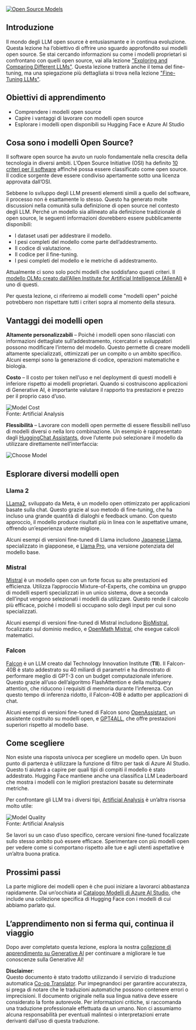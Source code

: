 <!--
CO_OP_TRANSLATOR_METADATA:
{
  "original_hash": "0bba96e53ab841d99db731892a51fab8",
  "translation_date": "2025-07-09T17:09:00+00:00",
  "source_file": "16-open-source-models/README.md",
  "language_code": "it"
}
-->
[![Open Source Models](../../../translated_images/16-lesson-banner.6b56555e8404fda1716382db4832cecbe616ccd764de381f0af6cfd694d05f74.it.png)](https://aka.ms/gen-ai-lesson16-gh?WT.mc_id=academic-105485-koreyst)

## Introduzione

Il mondo degli LLM open source è entusiasmante e in continua evoluzione. Questa lezione ha l’obiettivo di offrire uno sguardo approfondito sui modelli open source. Se stai cercando informazioni su come i modelli proprietari si confrontano con quelli open source, vai alla lezione ["Exploring and Comparing Different LLMs"](../02-exploring-and-comparing-different-llms/README.md?WT.mc_id=academic-105485-koreyst). Questa lezione tratterà anche il tema del fine-tuning, ma una spiegazione più dettagliata si trova nella lezione ["Fine-Tuning LLMs"](../18-fine-tuning/README.md?WT.mc_id=academic-105485-koreyst).

## Obiettivi di apprendimento

- Comprendere i modelli open source  
- Capire i vantaggi di lavorare con modelli open source  
- Esplorare i modelli open disponibili su Hugging Face e Azure AI Studio  

## Cosa sono i modelli Open Source?

Il software open source ha avuto un ruolo fondamentale nella crescita della tecnologia in diversi ambiti. L’Open Source Initiative (OSI) ha definito [10 criteri per il software](https://web.archive.org/web/20241126001143/https://opensource.org/osd?WT.mc_id=academic-105485-koreyst) affinché possa essere classificato come open source. Il codice sorgente deve essere condiviso apertamente sotto una licenza approvata dall’OSI.

Sebbene lo sviluppo degli LLM presenti elementi simili a quello del software, il processo non è esattamente lo stesso. Questo ha generato molte discussioni nella comunità sulla definizione di open source nel contesto degli LLM. Perché un modello sia allineato alla definizione tradizionale di open source, le seguenti informazioni dovrebbero essere pubblicamente disponibili:

- I dataset usati per addestrare il modello.  
- I pesi completi del modello come parte dell’addestramento.  
- Il codice di valutazione.  
- Il codice per il fine-tuning.  
- I pesi completi del modello e le metriche di addestramento.  

Attualmente ci sono solo pochi modelli che soddisfano questi criteri. Il [modello OLMo creato dall’Allen Institute for Artificial Intelligence (AllenAI)](https://huggingface.co/allenai/OLMo-7B?WT.mc_id=academic-105485-koreyst) è uno di questi.

Per questa lezione, ci riferiremo ai modelli come "modelli open" poiché potrebbero non rispettare tutti i criteri sopra al momento della stesura.

## Vantaggi dei modelli open

**Altamente personalizzabili** – Poiché i modelli open sono rilasciati con informazioni dettagliate sull’addestramento, ricercatori e sviluppatori possono modificare l’interno del modello. Questo permette di creare modelli altamente specializzati, ottimizzati per un compito o un ambito specifico. Alcuni esempi sono la generazione di codice, operazioni matematiche e biologia.

**Costo** – Il costo per token nell’uso e nel deployment di questi modelli è inferiore rispetto ai modelli proprietari. Quando si costruiscono applicazioni di Generative AI, è importante valutare il rapporto tra prestazioni e prezzo per il proprio caso d’uso.

![Model Cost](../../../translated_images/model-price.3f5a3e4d32ae00b465325159e1f4ebe7b5861e95117518c6bfc37fe842950687.it.png)  
Fonte: Artificial Analysis

**Flessibilità** – Lavorare con modelli open permette di essere flessibili nell’uso di modelli diversi o nella loro combinazione. Un esempio è rappresentato dagli [HuggingChat Assistants](https://huggingface.co/chat?WT.mc_id=academic-105485-koreyst), dove l’utente può selezionare il modello da utilizzare direttamente nell’interfaccia:

![Choose Model](../../../translated_images/choose-model.f095d15bbac922141591fd4fac586dc8d25e69b42abf305d441b84c238e293f2.it.png)

## Esplorare diversi modelli open

### Llama 2

[LLama2](https://huggingface.co/meta-llama?WT.mc_id=academic-105485-koreyst), sviluppato da Meta, è un modello open ottimizzato per applicazioni basate sulla chat. Questo grazie al suo metodo di fine-tuning, che ha incluso una grande quantità di dialoghi e feedback umano. Con questo approccio, il modello produce risultati più in linea con le aspettative umane, offrendo un’esperienza utente migliore.

Alcuni esempi di versioni fine-tuned di Llama includono [Japanese Llama](https://huggingface.co/elyza/ELYZA-japanese-Llama-2-7b?WT.mc_id=academic-105485-koreyst), specializzato in giapponese, e [Llama Pro](https://huggingface.co/TencentARC/LLaMA-Pro-8B?WT.mc_id=academic-105485-koreyst), una versione potenziata del modello base.

### Mistral

[Mistral](https://huggingface.co/mistralai?WT.mc_id=academic-105485-koreyst) è un modello open con un forte focus su alte prestazioni ed efficienza. Utilizza l’approccio Mixture-of-Experts, che combina un gruppo di modelli esperti specializzati in un unico sistema, dove a seconda dell’input vengono selezionati i modelli da utilizzare. Questo rende il calcolo più efficace, poiché i modelli si occupano solo degli input per cui sono specializzati.

Alcuni esempi di versioni fine-tuned di Mistral includono [BioMistral](https://huggingface.co/BioMistral/BioMistral-7B?text=Mon+nom+est+Thomas+et+mon+principal?WT.mc_id=academic-105485-koreyst), focalizzato sul dominio medico, e [OpenMath Mistral](https://huggingface.co/nvidia/OpenMath-Mistral-7B-v0.1-hf?WT.mc_id=academic-105485-koreyst), che esegue calcoli matematici.

### Falcon

[Falcon](https://huggingface.co/tiiuae?WT.mc_id=academic-105485-koreyst) è un LLM creato dal Technology Innovation Institute (**TII**). Il Falcon-40B è stato addestrato su 40 miliardi di parametri e ha dimostrato di performare meglio di GPT-3 con un budget computazionale inferiore. Questo grazie all’uso dell’algoritmo FlashAttention e della multiquery attention, che riducono i requisiti di memoria durante l’inferenza. Con questo tempo di inferenza ridotto, il Falcon-40B è adatto per applicazioni di chat.

Alcuni esempi di versioni fine-tuned di Falcon sono [OpenAssistant](https://huggingface.co/OpenAssistant/falcon-40b-sft-top1-560?WT.mc_id=academic-105485-koreyst), un assistente costruito su modelli open, e [GPT4ALL](https://huggingface.co/nomic-ai/gpt4all-falcon?WT.mc_id=academic-105485-koreyst), che offre prestazioni superiori rispetto al modello base.

## Come scegliere

Non esiste una risposta univoca per scegliere un modello open. Un buon punto di partenza è utilizzare la funzione di filtro per task di Azure AI Studio. Questo ti aiuterà a capire per quali tipi di compiti il modello è stato addestrato. Hugging Face mantiene anche una classifica LLM Leaderboard che mostra i modelli con le migliori prestazioni basate su determinate metriche.

Per confrontare gli LLM tra i diversi tipi, [Artificial Analysis](https://artificialanalysis.ai/?WT.mc_id=academic-105485-koreyst) è un’altra risorsa molto utile:

![Model Quality](../../../translated_images/model-quality.aaae1c22e00f7ee1cd9dc186c611ac6ca6627eabd19e5364dce9e216d25ae8a5.it.png)  
Fonte: Artificial Analysis

Se lavori su un caso d’uso specifico, cercare versioni fine-tuned focalizzate sullo stesso ambito può essere efficace. Sperimentare con più modelli open per vedere come si comportano rispetto alle tue e agli utenti aspettative è un’altra buona pratica.

## Prossimi passi

La parte migliore dei modelli open è che puoi iniziare a lavorarci abbastanza rapidamente. Dai un’occhiata al [Catalogo Modelli di Azure AI Studio](https://ai.azure.com?WT.mc_id=academic-105485-koreyst), che include una collezione specifica di Hugging Face con i modelli di cui abbiamo parlato qui.

## L’apprendimento non si ferma qui, continua il viaggio

Dopo aver completato questa lezione, esplora la nostra [collezione di apprendimento su Generative AI](https://aka.ms/genai-collection?WT.mc_id=academic-105485-koreyst) per continuare a migliorare le tue conoscenze sulla Generative AI!

**Disclaimer**:  
Questo documento è stato tradotto utilizzando il servizio di traduzione automatica [Co-op Translator](https://github.com/Azure/co-op-translator). Pur impegnandoci per garantire accuratezza, si prega di notare che le traduzioni automatiche possono contenere errori o imprecisioni. Il documento originale nella sua lingua nativa deve essere considerato la fonte autorevole. Per informazioni critiche, si raccomanda una traduzione professionale effettuata da un umano. Non ci assumiamo alcuna responsabilità per eventuali malintesi o interpretazioni errate derivanti dall’uso di questa traduzione.